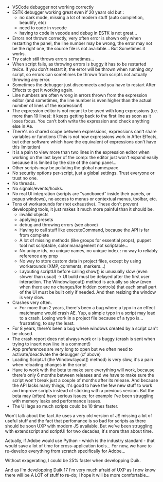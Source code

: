 - VSCode debugger not working correctly
- ESTK debugger working great even if 20 years old but :
    - no dark mode, missing a lot of modern stuff (auto completion, beautify, etc)
    - need to code in vscode
    - having to code in vscode and debug in ESTK is not great...
- Errors not thrown correctly, very often error is shown only when restarting the panel, the line number may be wrong, the error may not be the right one, the source file is not available... But Sometimes it works.
- Try catch still throws errors sometimes...
- When script fails, as throwing errors is buggy it has to be restarted *twice*. If you don't restart it, the error will be thrown when running *any* script, so errors can sometimes be thrown from scripts not actually throwing any error.
- Sometimes the debugger just disconnects and you have to restart After Effects to get it working again.
- Line numbers are often wrong in errors thrown from the expression editor (and sometimes, the line number is even higher than the actual number of lines of the expression!)
- The expression editor is not meant to be used with long expressions (i.e. more than 10 lines): it keeps getting back to the first line as soon as it loses focus. You can't both write the expression and check anything else in Ae.
- There's no shared scope between expressions, expressions can't share variables or functions (This is not how expressions work in After Effects, but other software which have the equivalent of expressions don't have this limitation)
- It is a pain to view more than two lines in the expression editor when working on the last layer of the comp: the editor just won't expand easily because it is limited by the size of the comp panel...
- Other scripts may be polluting the global namespace.
- No security options per-script, just a global settings. Trust everyone or trust no one.
- No threads.
- No signals/events/hooks.
- No real UI integration (scripts are "sandboxed" inside their panels, or popup windows), no access to menus or contextual menus, toolbar, etc.
- Tons of workarounds for (not exhaustive). These don't prevent developping tools, it just makes it much more painful than it should be.
    - invalid objects
    - applying presets
    - debug and throwing errors (see above)
    - Having to call stuff like executeCommand, because the API is far from complete
    - A lot of missing methods (like groups for essential props), puppet tool not scriptable, color management not scriptable...
    - No unique ids, no unique names, no unique index : no way to reliably reference any prop
    - No way to store custom data in project files, except by using workarounds (XMP, comments, markers...)
    - Layouting scriptUI before calling show() is unusually slow (even slower than usual) -> UI build must be delayed after the first user interaction. The Window.layout() method is actually so slow (even when there are no changes/for hidden controls) that each small part of the UI must be built only if needed. And then resizing the window is very slow.
- Crashes very often.
    - For more than 2 years, there's been a bug where a typo in an effect matchname would crash AE. Yup, a simple typo in a script may lead to a crash. Losing work in a project file because of a typo is... frustrating, to say the least.
- For 8 years, there's been a bug where windows created by a script can't be closed.
- The crash report does not always work or is buggy (crash is sent when trying to insert new line in a comment!)
- App preferences are very long to open but we often need to activate/deactivate the debugger (cf above)
- Loading ScriptUI (the Window.layout() method) is very slow, it's a pain when reloading changes in the script
- Have to work with the beta to make sure everything will work, because there's only 6 months between releases and we have to make sure the script won't break just a couple of months after its release. And because the API lacks many things, it's good to have the few new stuff to work and improve scripts instead of sticking with a previous version. But the beta may (often) have serious issues; for example I've been struggling with memory leaks and performance issues.
- The UI lags so much scripts could be 10 times faster.

Won't talk about the fact Ae uses a very old version of JS missing a lot of useful stuff and the fact that perfomance is so bad for scripts as there should be soon UXP with modern JS available. But we've been struggling with extendscript and scriptUI for two decades, it's more than about time.

Actually, if Adobe would use Python - which is the industry standard - that would save a lot of time for cross-application tools... For now, we have to re-develop everything from scratch specifically for Adobe...

Without exagerating, I could be 25% faster when developping Duik.

And as I'm developping Duik 17 I'm very much afraid of UXP as I now know there will be A LOT of stuff to re-do; I hope it will be more comfortable...